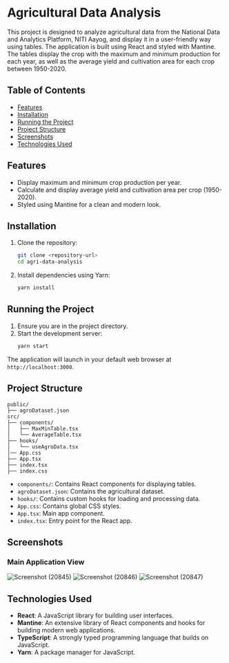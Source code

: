 
# Agricultural Data Analysis

This project is designed to analyze agricultural data from the National Data and Analytics Platform, NITI Aayog, and display it in a user-friendly way using tables. The application is built using React and styled with Mantine. The tables display the crop with the maximum and minimum production for each year, as well as the average yield and cultivation area for each crop between 1950-2020.

## Table of Contents

- [Features](#features)
- [Installation](#installation)
- [Running the Project](#running-the-project)
- [Project Structure](#project-structure)
- [Screenshots](#screenshots)
- [Technologies Used](#technologies-used)


## Features

- Display maximum and minimum crop production per year.
- Calculate and display average yield and cultivation area per crop (1950-2020).
- Styled using Mantine for a clean and modern look.

## Installation

1. Clone the repository:
   ```bash
   git clone <repository-url>
   cd agri-data-analysis
   ```

2. Install dependencies using Yarn:
   ```bash
   yarn install
   ```

## Running the Project

1. Ensure you are in the project directory.
2. Start the development server:
   ```bash
   yarn start
   ```

The application will launch in your default web browser at `http://localhost:3000`.

## Project Structure

```
public/
├── agroDataset.json
src/
├── components/
│   ├── MaxMinTable.tsx
│   └── AverageTable.tsx
├── hooks/
│   └── useAgroData.tsx
│── App.css
├── App.tsx
├── index.tsx
├── index.css
```

- `components/`: Contains React components for displaying tables.
- `agroDataset.json`: Contains the agricultural dataset.
- `hooks/`: Contains custom hooks for loading and processing data.
- `App.css`: Contains global CSS styles.
- `App.tsx`: Main app component.
- `index.tsx`: Entry point for the React app.

## Screenshots

### Main Application View
![Screenshot (20845)](https://github.com/viju-dev/agri-data-analysis/assets/71461702/c2617d67-a43f-4493-85b1-1a57d1e0699f)
![Screenshot (20846)](https://github.com/viju-dev/agri-data-analysis/assets/71461702/eb04eec7-bdd2-486b-a649-7a9b0ac0ff5f)
![Screenshot (20847)](https://github.com/viju-dev/agri-data-analysis/assets/71461702/5eb4d907-aa25-43ea-91fc-a86071dcc3db)


## Technologies Used

- **React**: A JavaScript library for building user interfaces.
- **Mantine**: An extensive library of React components and hooks for building modern web applications.
- **TypeScript**: A strongly typed programming language that builds on JavaScript.
- **Yarn**: A package manager for JavaScript.
